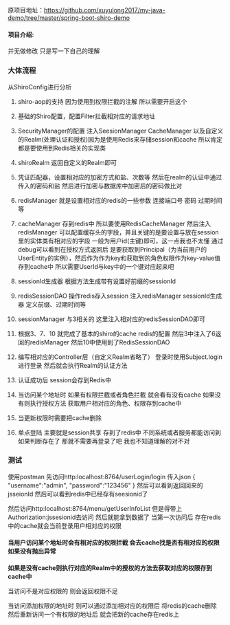 原项目地址：https://github.com/xuyulong2017/my-java-demo/tree/master/spring-boot-shiro-demo
#### 项目介绍:
并无做修改 只是写一下自己的理解

### 大体流程

从ShiroConfig进行分析
1. shiro-aop的支持  因为使用到权限拦截的注解 所以需要开启这个
2. 基础的Shiro配置，配置Filter拦截相对应的请求地址
3. SecurityManager的配置 注入SeesionManager CacheManager 以及自定义的Realm(处理认证和授权)因为是使用Redis来存储session和cache 所以肯定都是要使用到Redis相关的实现类
4. shiroRealm 返回自定义的Realm即可
5. 凭证匹配器，设置相对应的加密方式和盐、次数等 然后在realm的认证中通过传入的密码和盐 然后进行加密与数据库中加密后的密码做比对
6. redisManager 就是设置相对应的redis的一些参数 连接端口号 密码 过期时间等
7. cacheManager 存到redis中 所以要使用RedisCacheManager 然后注入redisManager 可以配置缓存头的字段，并且关键的是要设置与放在session里的实体类有相对应的字段 一般为用户id(主键)即可，这一点我也不太懂 通过debug可以看到在授权方式返回后 是要获取到Principal（为当前用户的UserEntity的实例），然后作为作为key和获取到的角色权限作为key-value值存到cache中 所以需要UserId与key中的一个键对应起来吧
8. sessionId生成器  根据方法生成带有设置好前缀的sessionId
9. redisSessionDAO 操作redis存入session  注入redisManager sessionId生成器 定义前缀、过期时间等
10. sessionManager 与3相关的  这里注入相对应的redisSessionDAO即可
11. 根据3、7、10 就完成了基本的shiro的cache redis的配置 然后3中注入了6返回的redisManager 然后10中使用到了RedisSessionDAO

12. 编写相对应的Controller层（自定义Realm省略了） 登录时使用Subject.login进行登录 然后就会执行Realm的认证方法
13. 认证成功后 session会存到Redis中
14. 当访问某个地址时 如果有权限拦截或者角色拦截 就会看有没有cache 如果没有则执行授权方法 获取用户相对应的角色、权限存到cache中
15. 当更新权限时需要把cache删除

16. 单点登陆 主要就是session共享 存到了redis中 不同系统或者服务都能访问到 如果判断存在了 那就不需要再登录了吧 我也不知道理解的对不对


 

### 测试
使用postman 
先访问http:localhost:8764/userLogin/login 传入json 
{
    "username":"admin",
    "password":"123456"
}
然后可以看到返回回来的jsseionId 
然后可以看到redis中已经存有seesionid了

然后访问http:localhost:8764/menu/getUserInfoList
但是得带上 Authorization:jssesionid去访问
然后就能拿到数据了
当第一次访问后 存在redis中的cache就会当前登录用户相对应的权限

#### 当用户访问某个地址时会有相对应的权限拦截 会去cache找是否有相对应的权限 如果没有抛出异常

**如果是没有cache则执行对应的Realm中的授权的方法去获取对应的权限存到cache中**

当访问不是对应权限的 则会返回权限不足

当访问添加权限的地址时  则可以通过添加相对应的权限后 将redis的cache删除
然后重新访问一个有权限的地址后 就会把新的cache存在redis上

